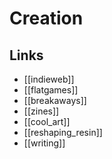 # Creation

## Links
- [[indieweb]]
- [[flatgames]]
- [[breakaways]]
- [[zines]]
- [[cool_art]]
- [[reshaping_resin]]
- [[writing]]
